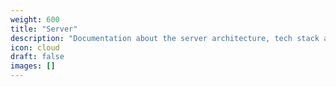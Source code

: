 ```yaml
---
weight: 600
title: "Server"
description: "Documentation about the server architecture, tech stack and technical implementations"
icon: cloud
draft: false
images: []
---
```


